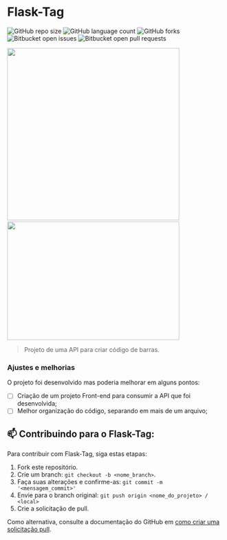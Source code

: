 # Flask-Tag

![GitHub repo size](https://img.shields.io/github/repo-size/MatheusFilg/flask-tag)
![GitHub language count](https://img.shields.io/github/languages/count/MatheusFilg/flask-tag)
![GitHub forks](https://img.shields.io/github/forks/MatheusFilg/flask-tag)
![Bitbucket open issues](https://img.shields.io/bitbucket/issues/MatheusFilg/flask-tag)
![Bitbucket open pull requests](https://img.shields.io/bitbucket/pr-raw/MatheusFilg/flask-tag)

<div>
  <img src="https://github.com/MatheusFilg/Flask-Tag/assets/112526643/aa7cb79f-9f3d-4040-ab5e-837981883ca6" width=400> &nbsp&nbsp&nbsp&nbsp
  <img src="https://github.com/MatheusFilg/Flask-Tag/assets/112526643/deb77e34-0d14-4b74-82c2-18b9cf1ecac7" width=400 height=275>
</div>


> Projeto de uma API para criar código de barras.

### Ajustes e melhorias

O projeto foi desenvolvido mas poderia melhorar em alguns pontos:

- [ ] Criação de um projeto Front-end para consumir a API que foi desenvolvida;
- [ ] Melhor organização do código, separando em mais de um arquivo;

## 📫 Contribuindo para o Flask-Tag:

Para contribuir com Flask-Tag, siga estas etapas:

1. Fork este repositório.
2. Crie um branch: `git checkout -b <nome_branch>`.
3. Faça suas alterações e confirme-as: `git commit -m '<mensagem_commit>'`
4. Envie para o branch original: `git push origin <nome_do_projeto> / <local>`
5. Crie a solicitação de pull.

Como alternativa, consulte a documentação do GitHub em [como criar uma solicitação pull](https://help.github.com/en/github/collaborating-with-issues-and-pull-requests/creating-a-pull-request).
